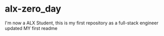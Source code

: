 # alx-zero_day
I'm now a ALX Student, this is my first repository as a full-stack engineer updated
MY first readme
